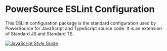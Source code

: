 # PowerSource ESLint Configuration

This ESLint configuration package is the standard configuration used by PowerSource for JavaScript and TypeScript
source code. It is an extension of Standard JS and Standard TS.

[![JavaScript Style Guide](https://cdn.rawgit.com/standard/standard/master/badge.svg)](https://github.com/standard/standard)

